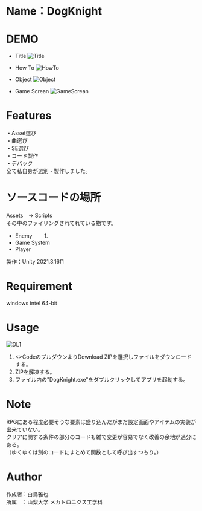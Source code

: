 # Name：DogKnight
 
# DEMO
* Title
![Title](https://user-images.githubusercontent.com/125266372/221791527-5ce8c69a-4b45-4fcd-8229-15ddf0626a01.png)

* How To
![HowTo](https://user-images.githubusercontent.com/125266372/221791835-51305016-e08c-4237-b127-03da4869e8c8.png)
 
 * Object
![Object](https://user-images.githubusercontent.com/125266372/221792200-af4ddf35-aede-4425-bbdc-238e29fa4bb5.png)

 * Game Screan
 ![GameScrean](https://user-images.githubusercontent.com/125266372/221792477-119689fe-fb31-4ff5-80ea-11ce2032942a.png)
 
# Features

・Asset選び  
・曲選び  
・SE選び  
・コード製作  
・デバック  
全て私自身が選別・製作しました。

# ソースコードの場所  
Assets　-> Scripts  
その中のファイリングされてれている物です。
 * Enemy
　　1.  
 * Game System  
 * Player
 



製作：Unity 2021.3.16f1
 
# Requirement
 
windows intel 64-bit

# Usage
![DL1](https://user-images.githubusercontent.com/125266372/221795491-47046d01-17a9-494f-bdb0-930642e15994.png)
1. <>CodeのプルダウンよりDownload ZIPを選択しファイルをダウンロードする。  
2. ZIPを解凍する。  
3. ファイル内の"DogKnight.exe"をダブルクリックしてアプリを起動する。  

# Note
RPGにある程度必要そうな要素は盛り込んだがまだ設定画面やアイテムの実装が出来ていない。  
クリアに関する条件の部分のコードも雑で変更が容易でなく改善の余地が過分にある。  
（ゆくゆくは別のコードにまとめて関数として呼び出すつもり。）  

# Author
作成者：白鳥雅也  
所属　：山梨大学 メカトロニクス工学科  
